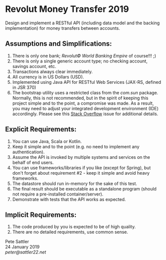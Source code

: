 # Revolut Money Transfer 2019

Design and implement a RESTful API (including data model and the backing implementation) for money transfers between accounts.

## Assumptions and Simplifications:

1. There is only one bank; _Revolut&copy; World Banking Empire_ of course!!!  ;)
2. There is only a single generic account type; no checking account, savings account, etc.
3. Transactions always clear immediately.
4. All currency is in US Dollars (USD).
5. Implemented using Java API for RESTful Web Services (JAX-RS, defined in JSR 370)
6. The bootstrap utility uses a restricted class from the _com.sun_ package. Normally, this is not recommended, but in the spirit of keeping this project simple and to the point, a compromise was made. As a result, you may need to adjust your integrated development environment (IDE) accordingly. Please see this [Stack Overflow](https://stackoverflow.com/questions/41099332/java-httpserver-error-access-restriction-the-type-httpserver-is-not-api) issue for additional details.

## Explicit Requirements:

1. You can use Java, Scala or Kotlin.
2. Keep it simple and to the point (e.g. no need to implement any authentication).
3. Assume the API is invoked by multiple systems and services on the behalf of end users.
4. You can use frameworks/libraries if you like (except for Spring), but don't forget about 
requirement #2 - keep it simple and avoid heavy frameworks.
5. The datastore should run in-memory for the sake of this test.
6. The final result should be executable as a standalone program (should not require a pre-installed container/server).
7. Demonstrate with tests that the API works as expected.

## Implicit Requirements:

1. The code produced by you is expected to be of high quality.
2. There are no detailed requirements, use common sense.

Pete Sattler   
24 January 2019  
_peter@sattler22.net_  
